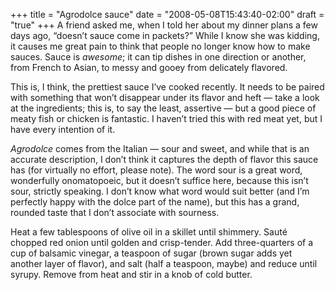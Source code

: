 +++
title = "Agrodolce sauce"
date = "2008-05-08T15:43:40-02:00"
draft = "true"
+++
A friend asked me, when I told her about my dinner plans a few days ago, “doesn’t sauce come in packets?” While I know she was kidding, it causes me great pain to think that people no longer know how to make sauces. Sauce is *awesome*; it can tip dishes in one direction or another, from French to Asian, to messy and gooey from delicately flavored.

This is, I think, the prettiest sauce I’ve cooked recently. It needs to be paired with something that won’t disappear under its flavor and heft — take a look at the ingredients; this is, to say the least, assertive — but a good piece of meaty fish or chicken is fantastic. I haven’t tried this with red meat yet, but I have every intention of it.

*Agrodolce* comes from the Italian — sour and sweet, and while that is an accurate description, I don’t think it captures the depth of flavor this sauce has (for virtually no effort, please note). The word sour is a great word, wonderfully onomatopoeic, but it doesn’t suffice here, because this isn’t sour, strictly speaking. I don’t know what word would suit better (and I’m perfectly happy with the dolce part of the name), but this has a grand, rounded taste that I don’t associate with sourness.

Heat a few tablespoons of olive oil in a skillet until shimmery. Sauté chopped red onion until golden and crisp-tender. Add three-quarters of a cup of balsamic vinegar, a teaspoon of sugar (brown sugar adds yet another layer of flavor), and salt (half a teaspoon, maybe) and reduce until syrupy. Remove from heat and stir in a knob of cold butter.
